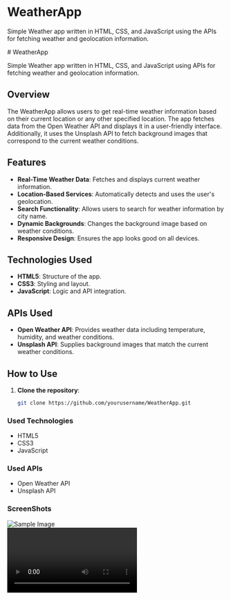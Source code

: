 <h1>WeatherApp</h1>

<p>Simple Weather app written in HTML, CSS, and JavaScript using the APIs for fetching weather and geolocation information.</p>
# WeatherApp

Simple Weather app written in HTML, CSS, and JavaScript using APIs for fetching weather and geolocation information.

## Overview
The WeatherApp allows users to get real-time weather information based on their current location or any other specified location. The app fetches data from the Open Weather API and displays it in a user-friendly interface. Additionally, it uses the Unsplash API to fetch background images that correspond to the current weather conditions.

## Features
- **Real-Time Weather Data**: Fetches and displays current weather information.
- **Location-Based Services**: Automatically detects and uses the user's geolocation.
- **Search Functionality**: Allows users to search for weather information by city name.
- **Dynamic Backgrounds**: Changes the background image based on weather conditions.
- **Responsive Design**: Ensures the app looks good on all devices.

## Technologies Used
- **HTML5**: Structure of the app.
- **CSS3**: Styling and layout.
- **JavaScript**: Logic and API integration.

## APIs Used
- **Open Weather API**: Provides weather data including temperature, humidity, and weather conditions.
- **Unsplash API**: Supplies background images that match the current weather conditions.

## How to Use
1. **Clone the repository**:
   ```bash
   git clone https://github.com/yourusername/WeatherApp.git


<h3>Used Technologies</h3>
<ul>
  <li>HTML5</li>
  <li>CSS3</li>
  <li>JavaScript</li>
</ul>

<h3>Used APIs</h4>
<ul>
  <li>Open Weather API</li>
 <li>Unsplash API</li>
</ul>

<h3> ScreenShots </h3>  
<img src = "Weather-App.jpg" alt="Sample Image">
<br>
<video controls autoplay>
  <source src="sample.mp4" type="video/mp4">
</video>
